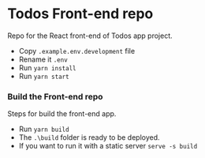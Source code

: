 # Todos Front-end repo
Repo for the React front-end of Todos app project.

- Copy `.example.env.development` file
- Rename it `.env`
- Run `yarn install`
- Run `yarn start`

### Build the Front-end repo
Steps for build the front-end app.

- Run `yarn build`
- The `.\build` folder is ready to be deployed.
- If you want to run it with a static server `serve -s build`
